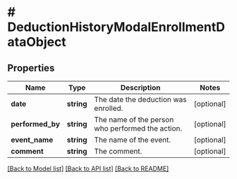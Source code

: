 # # DeductionHistoryModalEnrollmentDataObject

## Properties

Name | Type | Description | Notes
------------ | ------------- | ------------- | -------------
**date** | **string** | The date the deduction was enrolled. | [optional]
**performed_by** | **string** | The name of the person who performed the action. | [optional]
**event_name** | **string** | The name of the event. | [optional]
**comment** | **string** | The comment. | [optional]

[[Back to Model list]](../../README.md#models) [[Back to API list]](../../README.md#endpoints) [[Back to README]](../../README.md)

